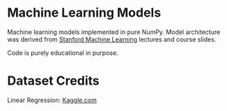 # Machine Learning Models

Machine learning models implemented in pure NumPy. Model architecture was derived from
[Stanford Machine Learning](https://www.coursera.org/learn/machine-learning/home/welcome)
lectures and course slides.

Code is purely educational in purpose.

# Dataset Credits
Linear Regression: [Kaggle.com](https://www.kaggle.com/andonians/random-linear-regression)
